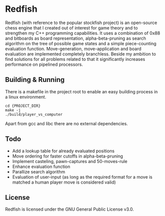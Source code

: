 # Redfish #

Redfish (with reference to the popular stockfish project) is an open-source chess engine that I created out of interest for game theory and to strengthen my C++ programming capabilities. It uses a combination of 0x88 and bitboards as board representation, alpha-beta-pruning as search algorithm on the tree of possible game states and a simple piece-counting evaluation function. Move-generation, move-application and board evaluation are implemented completely branchless. Beside my ambition to find solutions for all problems related to that it significantly increases performance on pipelined processors.

## Building & Running ##

There is a makefile in the project root to enable an easy building process in a linux environment.

```
cd {PROJECT_DIR}
make -j
./build/player_vs_computer
```

Apart from gcc and libc there are no external dependencies.

## Todo ##

- Add a lookup table for already evaluated positions
- Move ordering for faster cutoffs in alpha-beta-pruning
- Implement casteling, pawn-captures and 50-moves-rule
- Enhance evaluation function
- Parallize search algorithm
- Evaluation of user-input (as long as the required format for a move is matched a human player move is considered valid)

## License ##

Redfish is licensed under the GNU General Public License v3.0.
